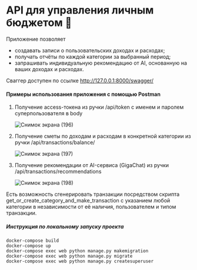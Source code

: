 # API для управления личным бюджетом 💸

Приложение позволяет 
* создавать записи о пользовательских доходах и расходах;
* получать отчёты по каждой категории за выбранный период;
* запрашивать индивидуальную рекомендацию от AI, основанную на ваших доходах и расходах.

Сваггер доступен по ссылке http://127.0.0.1:8000/swagger/

#### Примеры использования приложения с помощью Postman
1) Получение access-токена из ручки /api/token с именем и паролем суперпользователя в body
   
   ![Снимок экрана (196)](https://github.com/user-attachments/assets/11fdd683-8ca2-4bd2-92bd-7c088f5c34a2)
   
2) Получение сметы по доходам и расходам в конкретной категории из ручки /api/transactions/balance/
   
   ![Снимок экрана (197)](https://github.com/user-attachments/assets/09512f8d-ae5e-4564-ac5c-d5004f3945ec)
   
3) Получение рекомендации от AI-сервиса (GigaChat) из ручки /api/transactions/recommendations
   
   ![Снимок экрана (198)](https://github.com/user-attachments/assets/59bad764-82b1-4934-b8d4-99622bf800c4)

Есть возможность сгенерировать транзакции посредством скрипта get_or_create_category_and_make_transaction с указанием любой категории в независимости от её наличия, пользователем и типом транзакции.

##### Инструкция по локальному запуску проекта
```
docker-compose build
docker-compose up
docker-compose exec web python manage.py makemigration
docker-compose exec web python manage.py migrate
docker-compose exec web python manage.py createsuperuser
```








